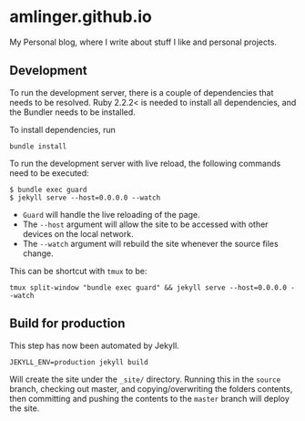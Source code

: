 # amlinger.github.io
My Personal blog, where I write about stuff I like and personal projects.

## Development
To run the development server, there is a couple of dependencies that needs to
be resolved. Ruby 2.2.2< is needed to install all dependencies, and the Bundler
needs to be installed.

To install dependencies, run
```
bundle install
```

To run the development server with live reload, the following commands need to
be executed:
```
$ bundle exec guard
$ jekyll serve --host=0.0.0.0 --watch
```
* `Guard` will handle the live reloading of the page.
* The `--host` argument will allow the site to be accessed with other devices on
  the local network.
* The `--watch` argument will rebuild the site whenever the source files change.

This can be shortcut with `tmux` to be:
```
tmux split-window "bundle exec guard" && jekyll serve --host=0.0.0.0 --watch
```

## Build for production
This step has now been automated by Jekyll.
```
JEKYLL_ENV=production jekyll build
```
Will create the site under the `_site/` directory. Running this in the `source`
branch, checking out master, and copying/overwriting the folders contents,
then committing and pushing the contents to the `master` branch will deploy the
site.
